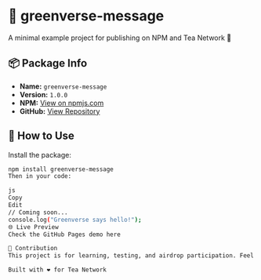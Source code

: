 # 🌱 greenverse-message

A minimal example project for publishing on NPM and Tea Network 🌿

## 📦 Package Info

- **Name:** `greenverse-message`
- **Version:** `1.0.0`
- **NPM:** [View on npmjs.com](https://www.npmjs.com/package/greenverse-message)
- **GitHub:** [View Repository](https://github.com/keyyone/greenverse-message)

## 🧪 How to Use

Install the package:

```bash
npm install greenverse-message
Then in your code:

js
Copy
Edit
// Coming soon...
console.log("Greenverse says hello!");
🌐 Live Preview
Check the GitHub Pages demo here

🤝 Contribution
This project is for learning, testing, and airdrop participation. Feel free to fork and improve!

Built with ❤️ for Tea Network
